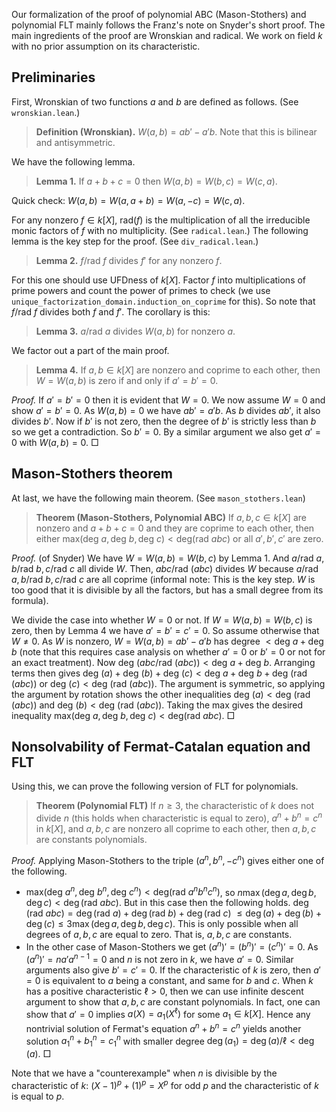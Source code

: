 Our formalization of the proof of polynomial ABC (Mason-Stothers) and polynomial FLT mainly follows the Franz's note on Snyder's short proof.
The main ingredients of the proof are Wronskian and radical.
We work on field $k$ with no prior assumption on its characteristic.

## Preliminaries

First, Wronskian of two functions $a$ and $b$ are defined as follows. (See `wronskian.lean`.)

> **Definition (Wronskian).** $W(a, b)=ab'-a'b$. Note that this is bilinear and antisymmetric.

We have the following lemma.

> **Lemma 1.** If $a+b+c=0$ then $W(a, b) = W(b, c) = W(c, a)$.

Quick check: $W(a, b) = W(a, a+b) = W(a, -c) = W(c, a)$.

For any nonzero $f \in k[X]$, $\text{rad} (f)$ is the multiplication of all the irreducible monic factors of $f$ with no multiplicity.
(See `radical.lean`.)
The following lemma is the key step for the proof. (See `div_radical.lean`.)

> **Lemma 2.** $f / \text{rad } f$ divides $f'$ for any nonzero $f$.

For this one should use UFDness of $k[X]$. Factor $f$ into multiplications of prime powers and count the power of primes to check (we use `unique_factorization_domain.induction_on_coprime` for this).
So note that $f / \text{rad }f$ divides both $f$ and $f'$. The corollary is this:

> **Lemma 3.** $a/\text{rad }a$ divides $W(a, b)$ for nonzero $a$.

We factor out a part of the main proof.

> **Lemma 4.** If $a, b \in k[X]$ are nonzero and coprime to each other, then $W = W(a, b)$ is zero if and only if $a'=b'=0$.

*Proof.* If $a'=b'=0$ then it is evident that $W = 0$.
We now assume $W = 0$ and show $a'=b'=0$.
As $W(a, b) = 0$ we have $ab' = a'b$. As $b$ divides $ab'$, it also divides $b'$.
Now if $b'$ is not zero, then the degree of $b'$ is strictly less than $b$ so we get a contradiction. So $b' = 0$. By a similar argument we also get $a' = 0$ with $W(a, b) = 0$. □

## Mason-Stothers theorem

At last, we have the following main theorem. (See `mason_stothers.lean`)

> **Theorem (Mason-Stothers, Polynomial ABC)** If $a, b, c \in k[X]$ are nonzero and $a + b + c = 0$ and they are coprime to each other, then either $\text{max}(\text{deg } a, \text{deg }b, \text{deg }c) < \text{deg} (\text{rad } a b c)$ or all $a', b', c'$ are zero.

*Proof.* (of Snyder) We have $W = W(a, b) = W(b, c)$ by Lemma 1. And $a/\text{rad }a, b/\text{rad }b, c/\text{rad }c$ all divide $W$. Then, $a b c / \text{rad }(a b c)$ divides $W$ because $a/\text{rad }a, b/\text{rad }b, c/\text{rad }c$ are all coprime (informal note: This is the key step. $W$ is too good that it is divisible by all the factors, but has a small degree from its formula).

We divide the case into whether $W = 0$ or not. 
If $W = W(a, b) = W(b, c)$ is zero, then by Lemma 4 we have $a' = b' = c' = 0$.
So assume otherwise that $W \neq 0$.
As $W$ is nonzero, $W = W(a, b) = a b' - a' b$ has degree $< \text{deg }a + \text{deg }b$ (note that this requires case analysis on whether $a'=0$ or $b' = 0$ or not for an exact treatment). Now $\text{deg }\left( a b c / \text{rad }(a b c) \right) < \text{deg }a + \text{deg }b$. 
Arranging terms then gives $\text{deg }(a) + \text{deg }(b) + \text{deg }(c) < \text{deg }a+\text{deg }b + \text{deg }\left( \text{rad }(a b c) \right)$ or $\text{deg }(c) < \text{deg }\left( \text{rad }(a b c) \right)$. The argument is symmetric, so applying the argument by rotation shows the other inequalities $\text{deg }(a) < \text{deg }\left( \text{rad }(a b c) \right)$ and $\text{deg }(b) < \text{deg }\left( \text{rad }(a b c) \right)$. Taking the max gives the desired inequality $\text{max}(\text{deg } a, \text{deg }b, \text{deg }c) < \text{deg} (\text{rad } a b c)$. □

## Nonsolvability of Fermat-Catalan equation and FLT

Using this, we can prove the following version of FLT for polynomials.

> **Theorem (Polynomial FLT)** If $n \geq 3$, the characteristic of $k$ does not divide $n$ (this holds when characteristic is equal to zero), $a^n+b^n=c^n$ in $k[X]$, and $a, b, c$ are nonzero all coprime to each other, then $a, b, c$ are constants polynomials.

*Proof.* Applying Mason-Stothers to the triple $(a^n, b^n, -c^n)$ gives either one of the following.
- $\text{max}(\text{deg } a^n, \text{deg }b^n, \text{deg }c^n) < \text{deg} (\text{rad } a^n b^n c^n)$, so $n \max(\deg a, \deg b, \deg c) < \deg(\text{rad }a b c)$. But in this case then the following holds.
$\deg(\text{rad }a b c) = \deg(\text{rad }a) + \deg(\text{rad } b) + \deg(\text{rad } c)$
$\leq \deg(a) + \deg(b) + \deg(c) \leq 3 \max (\deg a, \deg b, \deg c)$. This is only possible when all degrees of $a, b, c$ are equal to zero. That is, $a, b, c$ are constants.
- In the other case of Mason-Stothers we get $(a^n)' = (b^n)' = (c^n)' = 0$. As $(a^n)' = n a' a^{n-1} = 0$ and $n$ is not zero in $k$, we have $a' = 0$. Similar arguments also give $b' = c' = 0$. If the characteristic of $k$ is zero, then $a' = 0$ is equivalent to $a$ being a constant, and same for $b$ and $c$. When $k$ has a positive characteristic $\ell > 0$, then we can use infinite descent argument to show that $a, b, c$ are constant polynomials. In fact, one can show that $a' = 0$ implies $a(X) = a_1(X^\ell)$ for some $a_1 \in k[X]$. Hence any nontrivial solution of Fermat's equation $a^n + b^n = c^n$ yields another solution $a_1^n + b_1^n = c_1^n$ with smaller degree $\deg(a_1) = \deg(a) / \ell < \deg(a)$. □


Note that we have a "counterexample" when $n$ is divisible by the characteristic of $k$: $(X - 1)^{p} + (1)^{p} = X^p$ for odd $p$ and the characteristic of $k$ is equal to $p$.
